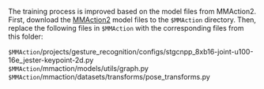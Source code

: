 The training process is improved based on the model files from MMAction2. First, download the [MMAction2](https://github.com/open-mmlab/mmaction2/tree/main) model files to the `$MMAction` directory. Then, replace the following files in `$MMAction` with the corresponding files from this folder:

`$MMAction`/projects/gesture_recognition/configs/stgcnpp_8xb16-joint-u100-16e_jester-keypoint-2d.py  
`$MMAction`/mmaction/models/utils/graph.py  
`$MMAction`/mmaction/datasets/transforms/pose_transforms.py
